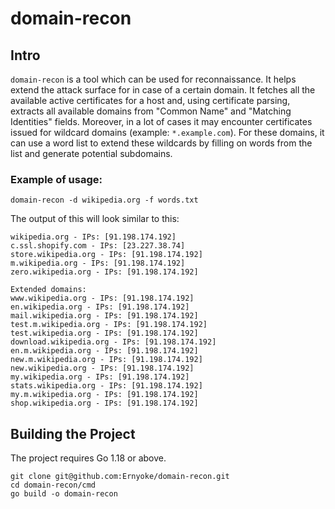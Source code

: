 # domain-recon

## Intro

`domain-recon` is a tool which can be used for reconnaissance. It helps extend the attack surface for in case of a 
certain domain. It fetches all the available active certificates for a host and, using certificate parsing, extracts
all available domains from "Common Name" and "Matching Identities" fields.
Moreover, in a lot of cases it may encounter certificates issued for wildcard domains (example: `*.example.com`). 
For these domains, it can use a word list to extend these wildcards by filling on words from the list and generate
potential subdomains.

### Example of usage:

```shell
domain-recon -d wikipedia.org -f words.txt
```

The output of this will look similar to this:

```shell
wikipedia.org - IPs: [91.198.174.192]
c.ssl.shopify.com - IPs: [23.227.38.74]
store.wikipedia.org - IPs: [91.198.174.192]
m.wikipedia.org - IPs: [91.198.174.192]
zero.wikipedia.org - IPs: [91.198.174.192]

Extended domains:
www.wikipedia.org - IPs: [91.198.174.192]
en.wikipedia.org - IPs: [91.198.174.192]
mail.wikipedia.org - IPs: [91.198.174.192]
test.m.wikipedia.org - IPs: [91.198.174.192]
test.wikipedia.org - IPs: [91.198.174.192]
download.wikipedia.org - IPs: [91.198.174.192]
en.m.wikipedia.org - IPs: [91.198.174.192]
new.m.wikipedia.org - IPs: [91.198.174.192]
new.wikipedia.org - IPs: [91.198.174.192]
my.wikipedia.org - IPs: [91.198.174.192]
stats.wikipedia.org - IPs: [91.198.174.192]
my.m.wikipedia.org - IPs: [91.198.174.192]
shop.wikipedia.org - IPs: [91.198.174.192]
```

## Building the Project

The project requires Go 1.18 or above.

```shell
git clone git@github.com:Ernyoke/domain-recon.git
cd domain-recon/cmd
go build -o domain-recon
```
